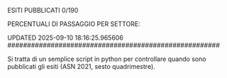 ESITI PUBBLICATI 0/190 

PERCENTUALI DI PASSAGGIO PER SETTORE:

UPDATED 2025-09-10 18:16:25.965606
###################################################### 

Si tratta di un semplice script in python per controllare quando sono pubblicati gli esiti (ASN 2021, sesto quadrimestre).

